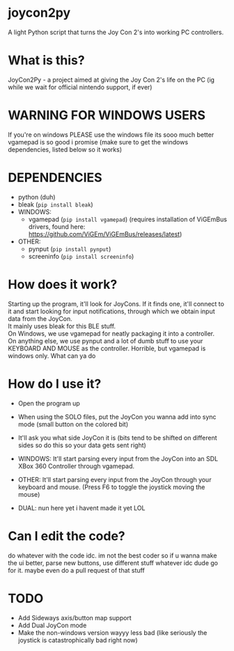 # joycon2py
A light Python script that turns the Joy Con 2's into working PC controllers.

# What is this?
JoyCon2Py - a project aimed at giving the Joy Con 2's life on the PC (ig while we wait for official nintendo support, if ever)

# WARNING FOR WINDOWS USERS
If you're on windows PLEASE use the windows file its sooo much better vgamepad is so good i promise (make sure to get the windows dependencies, listed below so it works)


# DEPENDENCIES
- python (duh)  
- bleak (`pip install bleak`)  
- WINDOWS:  
  - vgamepad (`pip install vgamepad`) (requires installation of ViGEmBus drivers, found here: https://github.com/ViGEm/ViGEmBus/releases/latest)  
- OTHER:  
  - pynput (`pip install pynput`)
  - screeninfo (`pip install screeninfo`)

# How does it work?
Starting up the program, it'll look for JoyCons. If it finds one, it'll connect to it and start looking for input notifications, through which we obtain input data from the JoyCon.  
It mainly uses bleak for this BLE stuff.  
On Windows, we use vgamepad for neatly packaging it into a controller.  
On anything else, we use pynput and a lot of dumb stuff to use your KEYBOARD AND MOUSE as the controller. Horrible, but vgamepad is windows only. What can ya do

# How do I use it?
- Open the program up  
- When using the SOLO files, put the JoyCon you wanna add into sync mode (small button on the colored bit)  
- It'll ask you what side JoyCon it is (bits tend to be shifted on different sides so do this so your data gets sent right)  
- WINDOWS: It'll start parsing every input from the JoyCon into an SDL XBox 360 Controller through vgamepad.  
- OTHER: It'll start parsing every input from the JoyCon through your keyboard and mouse. (Press F6 to toggle the joystick moving the mouse)

- DUAL: nun here yet i havent made it yet LOL

# Can I edit the code?
do whatever with the code idc.
im not the best coder so if u wanna make the ui better, parse new buttons, use different stuff whatever idc dude go for it. maybe even do a pull request of that stuff

# TODO
- Add Sideways axis/button map support  
- Add Dual JoyCon mode  
- Make the non-windows version wayyy less bad (like seriously the joystick is catastrophically bad right now)
